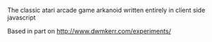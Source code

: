 The classic atari arcade game arkanoid written entirely in client side javascript

Based in part on http://www.dwmkerr.com/experiments/
